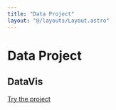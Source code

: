 ```yaml
---
title: "Data Project"
layout: "@/layouts/Layout.astro"
---
```

# Data Project

## DataVis

[Try the project](/projects/data/try)



